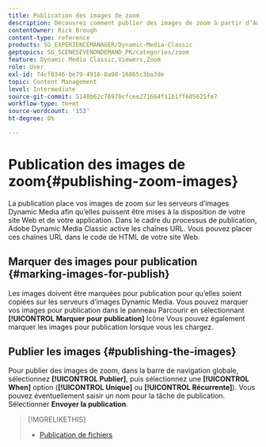 ```yaml
---
title: Publication des images de zoom
description: Découvrez comment publier des images de zoom à partir d’Adobe Dynamic Media Classic.
contentOwner: Rick Brough
content-type: reference
products: SG_EXPERIENCEMANAGER/Dynamic-Media-Classic
geptopics: SG_SCENESEVENONDEMAND_PK/categories/zoom
feature: Dynamic Media Classic,Viewers,Zoom
role: User
exl-id: 74cf0346-be79-4916-8a98-16865c3ba3de
topic: Content Management
level: Intermediate
source-git-commit: 5140b62c76970cfcee271664f11b1ff605625fe7
workflow-type: tm+mt
source-wordcount: '153'
ht-degree: 0%

---
```


# Publication des images de zoom{#publishing-zoom-images}

La publication place vos images de zoom sur les serveurs d’images Dynamic Media afin qu’elles puissent être mises à la disposition de votre site Web et de votre application. Dans le cadre du processus de publication, Adobe Dynamic Media Classic active les chaînes URL. Vous pouvez placer ces chaînes URL dans le code de HTML de votre site Web.

## Marquer des images pour publication {#marking-images-for-publish}

Les images doivent être marquées pour publication pour qu’elles soient copiées sur les serveurs d’images Dynamic Media. Vous pouvez marquer vos images pour publication dans le panneau Parcourir en sélectionnant **[!UICONTROL Marquer pour publication]** Icône Vous pouvez également marquer les images pour publication lorsque vous les chargez.

## Publier les images {#publishing-the-images}

Pour publier des images de zoom, dans la barre de navigation globale, sélectionnez **[!UICONTROL Publier]**, puis sélectionnez une **[!UICONTROL When]** option (**[!UICONTROL Unique]** ou **[!UICONTROL Récurrente]**). Vous pouvez éventuellement saisir un nom pour la tâche de publication. Sélectionner **Envoyer la publication**.

>[!MORELIKETHIS]
>
>* [Publication de fichiers](publishing-files.md#publishing_files)
